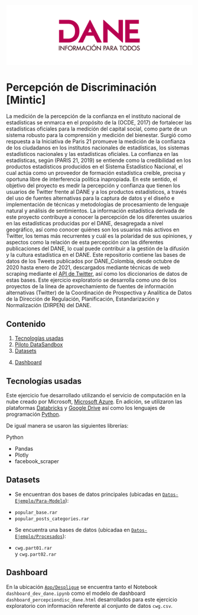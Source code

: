 ![DANELOGO](Figuras/dane_logo.PNG)
 
 # Percepción de Discriminación [Mintic]

La medición de la percepción de la confianza en el instituto nacional de estadísticas se enmarca en el propósito de la  (OCDE, 2017) de fortalecer las estadísticas oficiales para la medición del capital social, como parte de un sistema robusto para la comprensión y medición del bienestar. Surgió como respuesta a la Iniciativa de Paris 21 promueve la medición de la confianza de los ciudadanos en los institutos nacionales de estadísticas, los sistemas estadísticos nacionales y las estadísticas oficiales. La confianza en las estadísticas, según (PARIS 21, 2019) se entiende como la credibilidad en los productos estadísticos producidos en el Sistema Estadístico Nacional, el cual actúa como un proveedor de formación estadística creíble, precisa y oportuna libre de interferencia política inapropiada. 
En este sentido, el objetivo del proyecto es medir la percepción y confianza que tienen los usuarios de Twitter frente al DANE y a los productos estadísticos, a través del uso de fuentes alternativas para la captura de datos y el diseño e implementación de técnicas y metodologías de procesamiento de lenguaje natural y análisis de sentimientos.
La información estadística derivada de este proyecto contribuye a conocer la percepción de los diferentes usuarios en las estadísticas producidas por el DANE, desagregada a nivel geográfico, así como conocer quiénes son los usuarios más activos en Twitter, los temas más recurrentes y cuál es la polaridad de sus opiniones, y aspectos como la relación de esta percepción con las diferentes publicaciones del DANE, lo cual puede contribuir a la gestión de la difusión y la cultura estadística en el DANE. 
Este repositorio contiene las bases de datos de los Tweets publicados por DANE_Colombia, desde octubre de 2020 hasta enero de 2021, descargados mediante técnicas de web scraping mediante el [API de Twitter](https://developer.twitter.com/en/docs/twitter-api), así como los diccionarios de datos de estas bases. Este ejercicio exploratorio se desarrolla como uno de los proyectos de la línea de aprovechamiento de fuentes de información alternativas (Twitter) de la Coordinación de Prospectiva y Analítica de Datos de la Dirección de Regulación, Planificación, Estandarización y Normalización (DIRPEN) del DANE.

## Contenido

1. [Tecnologías usadas](#tecnologías)
2. [Piloto DataSandbox](#piloto)
3. [Datasets](#datasets)
<!--- 4. [Diccionarios](#diccionarios) -->
4. [Dashboard](#dashboard)

## Tecnologías usadas

Este ejercicio fue desarrollado utilizando el servicio de computación en la nube creado por Microsoft, [Microsoft Azure](https://azure.microsoft.com/es-es/). En adición, se utilizaron las plataformas [Databricks](https://databricks.com/) y [Google Drive](https://www.google.com/intl/es_co/drive/) así como los lenguajes de programación [Python](https://www.python.org/).

De igual manera se usaron las siguientes librerías:

Python
- Pandas
- Plotly
- facebook_scraper


## Datasets

- Se encuentran dos bases de datos principales (ubicadas en [`Datos-Ejemplo/Para-Modelo`](Datos-Ejemplo/Para-Modelo)):

* ``popular_base.rar`` <br>
* ``popular_posts_categories.rar`` <br>

- Se encuentra una bases de datos (ubicadaa en [`Datos-Ejemplo/Procesados`](Datos-Ejemplo/Procesados)):

* ``cwg.part01.rar`` <br>  y ``cwg.part02.rar`` <br>


## Dashboard

En la ubicación [`App/Despligue`](https://github.com/pad-guy-DANE/mintic-dane-percepciondiscriminacion/tree/main/App/Despliegue) se encuentra tanto el Notebook ``dashboard_dev_dane.ipynb`` como el modelo de dashboard ``dashboard_percepciondisc_dane.html`` desarrollados para este ejercicio exploratorio con información referente al conjunto de datos ``cwg.csv``.
